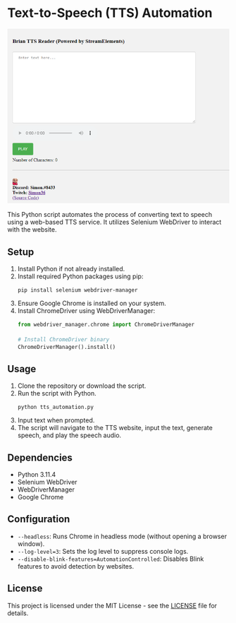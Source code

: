 # Text-to-Speech (TTS) Automation

![Script in Action](https://github.com/AnubhavChaturved1/British-Brian-TTS/blob/main/Screenshot%202024-04-13%20160030.png)


This Python script automates the process of converting text to speech using a web-based TTS service. It utilizes Selenium WebDriver to interact with the website.

## Setup

1. Install Python if not already installed.
2. Install required Python packages using pip:
    ```
    pip install selenium webdriver-manager
    ```
3. Ensure Google Chrome is installed on your system.
4. Install ChromeDriver using WebDriverManager:
    ```python
    from webdriver_manager.chrome import ChromeDriverManager
    
    # Install ChromeDriver binary
    ChromeDriverManager().install()
    ```

## Usage

1. Clone the repository or download the script.
2. Run the script with Python.
    ```
    python tts_automation.py
    ```
3. Input text when prompted.
4. The script will navigate to the TTS website, input the text, generate speech, and play the speech audio.

## Dependencies

- Python 3.11.4
- Selenium WebDriver
- WebDriverManager
- Google Chrome

## Configuration

- `--headless`: Runs Chrome in headless mode (without opening a browser window).
- `--log-level=3`: Sets the log level to suppress console logs.
- `--disable-blink-features=AutomationControlled`: Disables Blink features to avoid detection by websites.


## License

This project is licensed under the MIT License - see the [LICENSE](LICENSE) file for details.

